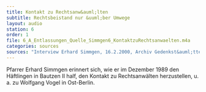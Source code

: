 ```yaml
---
title: Kontakt zu Rechtsanw&auml;lten
subtitle: Rechtsbeistand nur &uuml;ber Umwege
layout: audio
station: 6
order: 1
file: 6_A_Entlassungen_Quelle_Simmgen6_KontaktzuRechtsanwaelten.m4a
categories: sources
sources: "Interview Erhard Simmgen, 16.2.2000, Archiv Gedenkst&auml;tte Bautzen"
---
```

Pfarrer Erhard Simmgen erinnert sich, wie er im Dezember 1989 den H&auml;ftlingen in Bautzen II half, den Kontakt zu Rechtsanw&auml;lten herzustellen, u. a. zu Wolfgang Vogel in Ost-Berlin.
